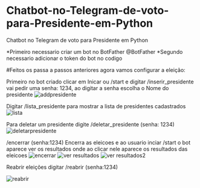 # Chatbot-no-Telegram-de-voto-para-Presidente-em-Python
Chatbot no Telegram de voto para Presidente em Python

*Primeiro necessario criar um bot no BotFather @BotFather
*Segundo necessario adicionar o token do bot no codigo

#Feitos os passa a passos anteriores agora vamos configurar a eleição:

Primeiro no bot criado clicar em Inicar ou /start e digitar /inserir_presidente
vai pedir uma senha: 1234, ao digitar a senha escolha o Nome do presidente
![addpresidente](https://github.com/user-attachments/assets/9d8402e9-6da0-4206-bca3-c3d493d5ecb4)

Digitar /lista_presidente para mostrar a lista de presidentes cadastrados
![lista](https://github.com/user-attachments/assets/01b8e4be-4b7a-443a-8698-11935cfb365c)

Para deletar um presidente digite /deletar_presidente  (senha: 1234)
![deletarpresidente](https://github.com/user-attachments/assets/a24e09c0-7056-4581-9b5a-382ac6f8e155)

/encerrar  (senha:1234)
Encerra as eleicoes e ao usuario inciar /start o bot aparece ver os resultados onde ao clicar nele aparece os resultados das eleicoes
![encerrar](https://github.com/user-attachments/assets/5dfcd868-1b4b-4dca-9a43-76fd33887612)
![ver resultados](https://github.com/user-attachments/assets/02b240e0-b045-4c07-86e6-76b55787f6b0)
![ver resultados2](https://github.com/user-attachments/assets/46e08e72-299c-484a-b482-3a6c91c51530)

Reabrir eleições digitar /reabrir  (senha:1234)

![reabrir](https://github.com/user-attachments/assets/b923c036-737c-4991-b659-d2c75b67ea9c)
